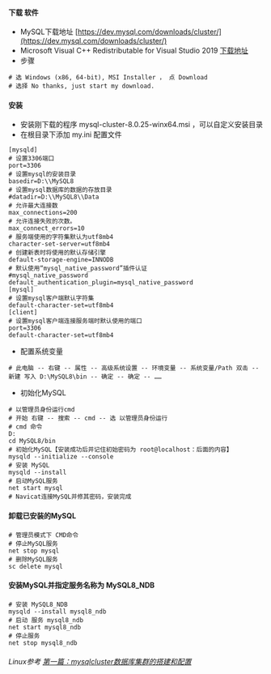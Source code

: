 #### 下载 软件
- MySQL下载地址 [https://dev.mysql.com/downloads/cluster/](https://dev.mysql.com/downloads/cluster/)
- Microsoft Visual C++ Redistributable for Visual Studio 2019 [下载地址](https://visualstudio.microsoft.com/zh-hans/downloads/#microsoft-visual-c-redistributable-for-visual-studio-2019)
- 步骤
```
# 选 Windows (x86, 64-bit), MSI Installer ， 点 Download
# 选择 No thanks, just start my download.
```
#### 安装
- 安装刚下载的程序 mysql-cluster-8.0.25-winx64.msi ，可以自定义安装目录
- 在根目录下添加 my.ini 配置文件
```
[mysqld]
# 设置3306端口
port=3306
# 设置mysql的安装目录
basedir=D:\\MySQL8
# 设置mysql数据库的数据的存放目录
#datadir=D:\\MySQL8\\Data
# 允许最大连接数
max_connections=200
# 允许连接失败的次数。
max_connect_errors=10
# 服务端使用的字符集默认为utf8mb4
character-set-server=utf8mb4
# 创建新表时将使用的默认存储引擎
default-storage-engine=INNODB
# 默认使用“mysql_native_password”插件认证
#mysql_native_password
default_authentication_plugin=mysql_native_password
[mysql]
# 设置mysql客户端默认字符集
default-character-set=utf8mb4
[client]
# 设置mysql客户端连接服务端时默认使用的端口
port=3306
default-character-set=utf8mb4
```
- 配置系统变量
```
# 此电脑 -- 右键 -- 属性 -- 高级系统设置 -- 环境变量 -- 系统变量/Path 双击 -- 新建 写入 D:\MySQL8\bin -- 确定 -- 确定 -- ……
```
- 初始化MySQL
```
# 以管理员身份运行cmd
# 开始 右键 -- 搜索 -- cmd -- 选 以管理员身份运行
# cmd 命令
D:
cd MySQL8/bin
# 初始化MySQL【安装成功后并记住初始密码为 root@localhost：后面的内容】
mysqld --initialize --console
# 安装 MySQL
mysqld --install
# 启动MySQL服务
net start mysql
# Navicat连接MySQL并修其密码，安装完成
```

#### 卸载已安装的MySQL
```
# 管理员模式下 CMD命令
# 停止MySQL服务
net stop mysql
# 删除MySQL服务
sc delete mysql
```
#### 安装MySQL并指定服务名称为 MySQL8_NDB
```
# 安装 MySQL8_NDB
mysqld --install mysql8_ndb
# 启动 服务 mysql8_ndb
net start mysql8_ndb
# 停止服务
net stop mysql8_ndb
```

###### Linux参考 [第一篇：mysqlcluster数据库集群的搭建和配置](https://blog.csdn.net/csolo/article/details/87086086)